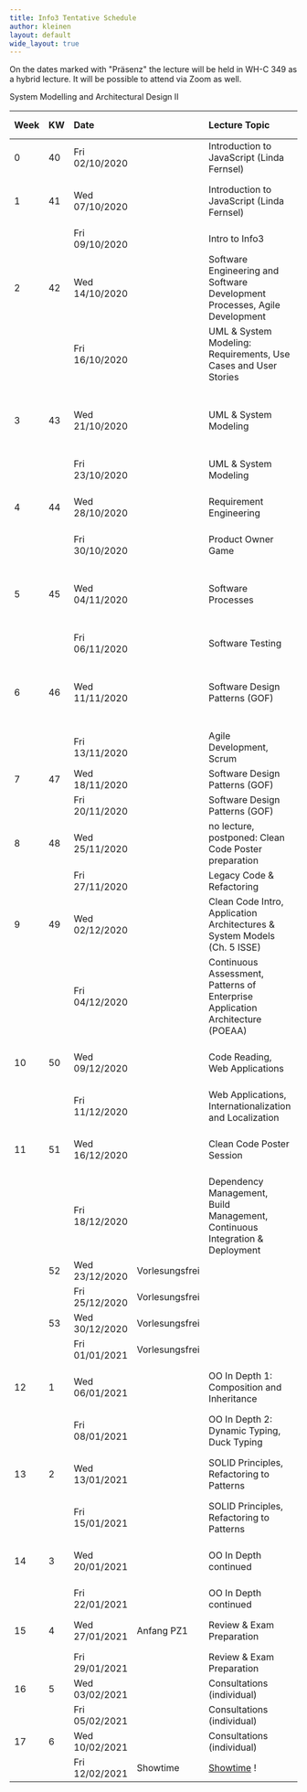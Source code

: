 ```yaml
---
title: Info3 Tentative Schedule
author: kleinen
layout: default
wide_layout: true
---
```


On the dates marked with "Präsenz" the lecture will be held in WH-C 349 as a hybrid lecture. It will be possible to attend via Zoom as well.

System Modelling and Architectural Design II



| Week | KW | Date           |                | Lecture Topic                                                                  | Lab (Thursdays)                                                                   |
|:-----|:---|:---------------|:---------------|:-------------------------------------------------------------------------------|:----------------------------------------------------------------------------------|
| 0    | 40 | Fri 02/10/2020 |                | Introduction to JavaScript (Linda Fernsel)                                     |                                                                                   |
| 1    | 41 | Wed 07/10/2020 |                | Introduction to JavaScript (Linda Fernsel)                                     | [1 - Installation, Git and Javascript](../labs/lab-01-startup)                    |
|      |    | Fri 09/10/2020 |                | Intro to Info3                                                                 |                                                                                   |
| 2    | 42 | Wed 14/10/2020 |                | Software Engineering and Software Development Processes, Agile Development     | [1 - Installation, Git and Javascript](../labs/lab-01-startup)                    |
|      |    | Fri 16/10/2020 |                | UML & System Modeling: Requirements, Use Cases and User Stories                |                                                                                   |
| 3    | 43 | Wed 21/10/2020 |                | UML & System Modeling                                                          | [2 - Use Cases and Class Diagrams](../labs/lab-02-usecases-class) (Barne Kleinen) |
|      |    | Fri 23/10/2020 |                | UML & System Modeling                                                          |                                                                                   |
| 4    | 44 | Wed 28/10/2020 |                | Requirement Engineering                                                        | [2 - Use Cases and Class Diagrams](../labs/lab-02-usecases-class)                 |
|      |    | Fri 30/10/2020 |                | Product Owner Game                                                             |                                                                                   |
| 5    | 45 | Wed 04/11/2020 |                | Software Processes                                                             | [3 - Sequence Diagrams and State Machine Diagrams](../labs/lab-03-sequence-state) |
|      |    | Fri 06/11/2020 |                | Software Testing                                                               |                                                                                   |
| 6    | 46 | Wed 11/11/2020 |                | Software Design Patterns (GOF)                                                 | [3 - Sequence Diagrams and State Machine Diagrams](../labs/lab-03-sequence-state) |
|      |    | Fri 13/11/2020 |                | Agile Development, Scrum                                                       |                                                                                   |
| 7    | 47 | Wed 18/11/2020 |                | Software Design Patterns (GOF)                                                 | [4 - Testing](../labs/lab-04-testing)                                             |
|      |    | Fri 20/11/2020 |                | Software Design Patterns (GOF)                                                 |                                                                                   |
| 8    | 48 | Wed 25/11/2020 |                | no lecture, postponed: Clean Code Poster preparation                           | [4 - Testing](../labs/lab-04-testing)                                             |
|      |    | Fri 27/11/2020 |                | Legacy Code & Refactoring                                                      |                                                                                   |
| 9    | 49 | Wed 02/12/2020 |                | Clean Code Intro, Application Architectures &  System Models (Ch. 5 ISSE)      | [5 - Legacy Code - Refactoring to Patterns](../labs/lab-05-legacy)                |
|      |    | Fri 04/12/2020 |                | Continuous Assessment, Patterns of Enterprise Application Architecture (POEAA) |                                                                                   |
| 10   | 50 | Wed 09/12/2020 |                | Code Reading, Web Applications                                                 | [5 - Legacy Code - Refactoring to Patterns](../labs/lab-05-legacy)                |
|      |    | Fri 11/12/2020 |                | Web Applications, Internationalization and Localization                        |                                                                                   |
| 11   | 51 | Wed 16/12/2020 |                | Clean Code Poster Session                                                      | [6 - Web Apps with Node and Express I](../labs/lab-06-express-1)                  |
|      |    | Fri 18/12/2020 |                | Dependency Management, Build Management, Continuous Integration & Deployment   |                                                                                   |
|      | 52 | Wed 23/12/2020 | Vorlesungsfrei |                                                                                |                                                                                   |
|      |    | Fri 25/12/2020 | Vorlesungsfrei |                                                                                |                                                                                   |
|      | 53 | Wed 30/12/2020 | Vorlesungsfrei |                                                                                |                                                                                   |
|      |    | Fri 01/01/2021 | Vorlesungsfrei |                                                                                |                                                                                   |
| 12   | 1  | Wed 06/01/2021 |                | OO In Depth 1: Composition and Inheritance                                     | [6 - Web Apps with Node and Express I](../labs/lab-06-express-1)                  |
|      |    | Fri 08/01/2021 |                | OO In Depth 2: Dynamic Typing, Duck Typing                                     |                                                                                   |
| 13   | 2  | Wed 13/01/2021 |                | SOLID Principles, Refactoring to Patterns                                      | [7 - Web Apps with Node and Express II](../labs/lab-07-express-2)                 |
|      |    | Fri 15/01/2021 |                | SOLID Principles, Refactoring to Patterns                                      |                                                                                   |
| 14   | 3  | Wed 20/01/2021 |                | OO In Depth continued                                                          | [7 - Web Apps with Node and Express II](../labs/lab-07-express-2)                 |
|      |    | Fri 22/01/2021 |                | OO In Depth continued                                                          |                                                                                   |
| 15   | 4  | Wed 27/01/2021 | Anfang PZ1     | Review & Exam Preparation                                                      | Trial Exam (Date to be announced)                                                 |
|      |    | Fri 29/01/2021 |                | Review & Exam Preparation                                                      |                                                                                   |
| 16   | 5  | Wed 03/02/2021 |                | Consultations (individual)                                                     |                                                                                   |
|      |    | Fri 05/02/2021 |                | Consultations (individual)                                                     |                                                                                   |
| 17   | 6  | Wed 10/02/2021 |                | Consultations (individual)                                                     |                                                                                   |
|      |    | Fri 12/02/2021 | Showtime       | [Showtime](https://showtime.f4.htw-berlin.de/) !                               |                                                                                   |
